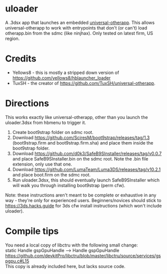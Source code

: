 # uloader
A .3dsx app that launches an embedded [universal-otherapp](https://github.com/TuxSH/universal-otherapp). This allows universal-otherapp to work with entrypoints that don't (or can't) load otherapp.bin from the sdmc (like ninjhax). Only tested on latest firm, US region.

# Credits
* Yellows8 - this is mostly a stripped down version of https://github.com/yellows8/hblauncher_loader
* TuxSH - the creator of https://github.com/TuxSH/universal-otherapp.

# Directions
This works exactly like universal-otherapp, other than you launch the uloader.3dsx from hbmenu to trigger it.<br>
1. Create boot9strap folder on sdmc root.
2. Download https://github.com/SciresM/boot9strap/releases/tag/1.3 (boot9strap.firm and boot9strap.firm.sha) and place them inside the boot9strap folder.
3. Download https://github.com/d0k3/SafeB9SInstaller/releases/tag/v0.0.7 and place SafeB9SInstaller.bin on the sdmc root. Note the .bin file extension, only use that one.
4. Download https://github.com/LumaTeam/Luma3DS/releases/tag/v10.2.1 and place boot.firm on the sdmc root.
5. Run uloader.3dsx, this should eventually launch SafeB9SInstaller which will walk you through installing boot9strap (perm cfw).<br>

Note: these instructions aren't meant to be complete or exhaustive in any way - they're only for experienced users. Beginners/novices should stick to https://3ds.hacks.guide for 3ds cfw install instructions (which won't include uloader).

# Compile tips
You need a local copy of libctru with the following small change:<br>
static Handle gspGpuHandle --> Handle gspGpuHandle<br>
https://github.com/devkitPro/libctru/blob/master/libctru/source/services/gspgpu.c#L15<br>
This copy is already included here, but lacks source code.